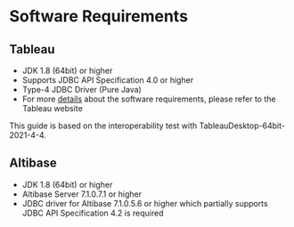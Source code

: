 # Software Requirements

## Tableau

- JDK 1.8 (64bit) or higher
- Supports JDBC API Specification 4.0 or higher
- Type-4 JDBC Driver (Pure Java)
- For more [details](https://help.tableau.com/current/pro/desktop/en-us/examples_otherdatabases_jdbc.htm) about the software requirements, please refer to the Tableau website

This guide is based on the interoperability test with TableauDesktop-64bit-2021-4-4.

## Altibase

- JDK 1.8 (64bit) or higher
- Altibase Server 7.1.0.7.1 or higher
- JDBC driver for Altibase 7.1.0.5.6 or higher which partially supports JDBC API Specification 4.2 is required

<br>

